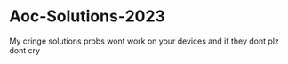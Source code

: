 # Aoc-Solutions-2023
My cringe solutions probs wont work on your devices and if they dont plz dont cry
